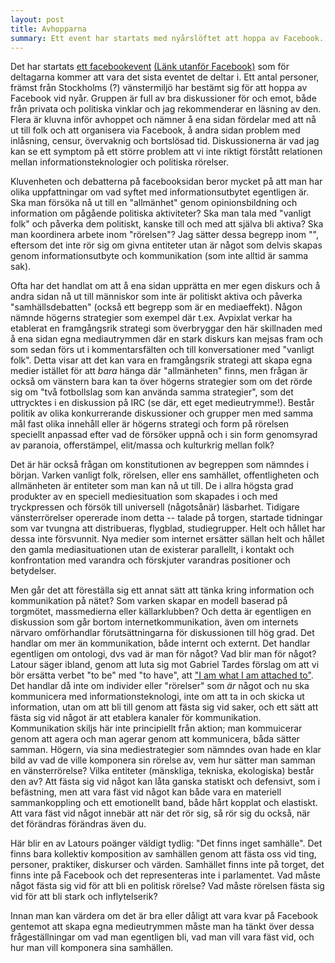 ```yaml
---
layout: post
title: Avhopparna
summary: Ett event har startats med nyårslöftet att hoppa av Facebook. 
---
```

Det har startats [ett facebookevent](https://www.facebook.com/events/438133116236540/) [(Länk utanför Facebook)](http://hoppaavfacebook.wordpress.com/) som för deltagarna kommer att vara det sista eventet de deltar i. Ett antal personer, främst från Stockholms (?) vänstermiljö har bestämt sig för att hoppa av Facebook vid nyår. Gruppen är full av bra diskussioner för och emot, både från privata och politiska vinklar och jag rekommenderar en läsning av den. Flera är kluvna inför avhoppet och nämner å ena sidan fördelar med att nå ut till folk och att organisera via Facebook, å andra sidan problem med inlåsning, censur, övervaknig och bortslösad tid. Diskussionerna är vad jag kan se ett symptom på ett större problem att vi inte riktigt förstått relationen mellan informationsteknologier och politiska rörelser.

Kluvenheten och debatterna på facebooksidan beror mycket på att man har olika uppfattningar om vad syftet med informationsutbytet egentligen är. Ska man försöka nå ut till en "allmänhet" genom opinionsbildning och information om pågående politiska aktiviteter? Ska man tala med "vanligt folk" och påverka dem politiskt, kanske till och med att själva bli aktiva? Ska man koordinera arbete inom "rörelsen"? Jag sätter dessa begrepp inom "", eftersom det inte rör sig om givna entiteter utan är något som delvis skapas genom informationsutbyte och kommunikation (som inte alltid är samma sak). 

Ofta har det handlat om att å ena sidan upprätta en mer egen diskurs och å andra sidan nå ut till människor som inte är politiskt aktiva och påverka "samhällsdebatten" (också ett begrepp som är en mediaeffekt). Någon nämnde högerns strategier som exempel där t.ex. Avpixlat verkar ha etablerat en framgångsrik strategi som överbryggar den här skillnaden med å ena sidan egna mediautrymmen där en stark diskurs kan mejsas fram och som sedan förs ut i kommentarsfälten och till konversationer med "vanligt folk". Detta visar att det kan vara en framgångsrik strategi att skapa egna medier istället för att *bara* hänga där "allmänheten" finns, men frågan är också om vänstern bara kan ta över högerns strategier som om det rörde sig om "två fotbollslag som kan använda samma strategier", som det uttrycktes i en diskussion på IRC (se där, ett eget medieutrymme!). Består politik av olika konkurrerande diskussioner och grupper men med samma mål fast olika innehåll eller är högerns strategi och form på rörelsen speciellt anpassad efter vad de försöker uppnå och i sin form genomsyrad av paranoia, offerstämpel, elit/massa och kulturkrig mellan folk?

Det är här också frågan om konstitutionen av begreppen som nämndes i början. Varken vanligt folk, rörelsen, eller ens samhället, offentligheten och allmänheten är entiteter som man kan nå ut till. De i allra högsta grad produkter av en speciell mediesituation som skapades i och med tryckpressen och försök till universell (någotsånär) läsbarhet. Tidigare vänsterrörelser opererade inom detta -- talade på torgen, startade tidningar som var tvungna att distribueras, flygblad, studiegrupper. Helt och hållet har dessa inte försvunnit. Nya medier som internet ersätter sällan helt och hållet den gamla mediasituationen utan de existerar parallellt, i kontakt och konfrontation med varandra och förskjuter varandras positioner och betydelser. 

Men går det att föreställa sig ett annat sätt att tänka kring information och kommunikation på nätet? Som varken skapar en modell baserad på torgmötet, massmedierna eller källarklubben? Och detta är egentligen en diskussion som går bortom internetkommunikation, även om internets närvaro omförhandlar förutsättningarna för diskussionen till hög grad. Det handlar om mer än kommunikation, både internt och externt. Det handlar egentligen om ontologi, dvs vad är man för något? Vad blir man för något? Latour säger ibland, genom att luta sig mot Gabriel Tardes förslag om att vi bör ersätta verbet "to be" med "to have", att ["I am what I am attached to"](http://lareviewofbooks.org/article.php?id=1279). Det handlar då inte om individer eller "rörelser" som *är* något och nu ska kommunicera med informationsteknologi, inte om att ta in och skicka ut information, utan om att bli till genom att fästa sig vid saker, och ett sätt att fästa sig vid något är att etablera kanaler för kommunikation. Kommunikation skiljs här inte principiellt från aktion; man kommuicerar genom att agera och man agerar genom att kommunicera, båda sätter samman. Högern, via sina mediestrategier som nämndes ovan hade en klar bild av vad de ville komponera sin rörelse av, vem hur sätter man samman en vänsterrörelse? Vilka entiteter (mänskliga, tekniska, ekologiska) består den av? Att fästa sig vid något kan låta ganska statiskt och defensivt, som i befästning, men att vara fäst vid något kan både vara en materiell sammankoppling och ett emotionellt band, både hårt kopplat och elastiskt. Att vara fäst vid något innebär att när det rör sig, så rör sig du också, när det förändras förändras även du.

Här blir en av Latours poänger väldigt tydlig: "Det finns inget samhälle". Det finns bara kollektiv komposition av samhällen genom att fästa oss vid ting, personer, praktiker, diskurser och värden. Samhället finns inte på torget, det finns inte på Facebook och det representeras inte i parlamentet. Vad måste något fästa sig vid för att bli en politisk rörelse? Vad måste rörelsen fästa sig vid för att bli stark och inflytelserik? 

Innan man kan värdera om det är bra eller dåligt att vara kvar på Facebook gentemot att skapa egna medieutrymmen måste man ha tänkt över dessa frågeställningar om vad man egentligen bli, vad man vill vara fäst vid, och hur man vill komponera sina samhällen.


